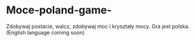 # Moce-poland-game-
Zdobywaj postacie, walcz, zdobywaj moc i kryształy mocy. Gra jest polska. (English language coming soon)
